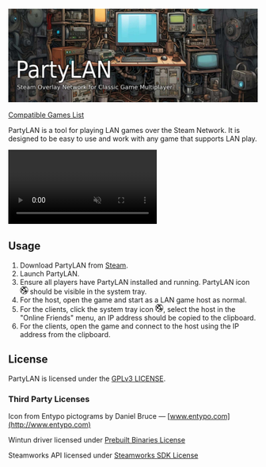 ![PartyLAN Banner](resources/github/images/party-lan-banner.jpg)

[Compatible Games List](resources/github/lan-games-db/lan-games.csv)

PartyLAN is a tool for playing LAN games over the Steam Network. It is designed to be easy to use and work with any game that supports LAN play.

<video autoplay muted controls>
	<source src="resources/common/videos/partylan-demo.mp4" type="video/mp4">
	Your browser does not support the video tag.
</video>

## Usage

1. Download PartyLAN from [Steam](https://store.steampowered.com/app/1122990/PartyLAN).
2. Launch PartyLAN.
3. Ensure all players have PartyLAN installed and running. PartyLAN icon <img src="resources/common/images/icon.png" width="16" height="16" /> should be visible in the system tray.
4. For the host, open the game and start as a LAN game host as normal.
5. For the clients, click the system tray icon <img src="resources/common/images/icon.png" width="16" height="16" />, select the host in the "Online Friends" menu, an IP address should be copied to the clipboard.
6. For the clients, open the game and connect to the host using the IP address from the clipboard.

## License

PartyLAN is licensed under the [GPLv3 LICENSE](LICENSE).

### Third Party Licenses

Icon from Entypo pictograms by Daniel Bruce — [www.entypo.com](http://www.entypo.com)

Wintun driver licensed under [Prebuilt Binaries License](https://github.com/WireGuard/wintun/blob/master/prebuilt-binaries-license.txt)

Steamworks API licensed under [Steamworks SDK License](https://partner.steamgames.com/documentation/sdk_access_agreement)


